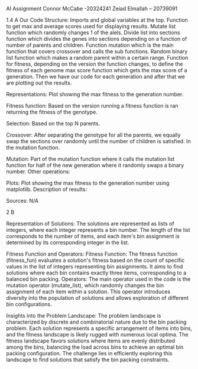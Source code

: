 AI Assignment
Connor McCabe -20324241
Zeiad Elmallah – 20739091

1.4 A
Our Code Structure:
Imports and global variables at the top. Function to get max and average scores used for displaying results. Mutate list function which randomly changes 1 of the alels. Divide list into sections function which divides the genes into sections depending on a function of number of parents and children. Function mutation which is the main function that covers crossover and calls the sub functions. Random binary list function which makes a random parent within a certain range. Function for fitness, depending on the version the function changes, to define the fitness of each genome max score function which gets the max score of a generation. Then we have our code for each generation and after that we are plotting out the results.

Representations:
Plot showing the max fitness to the generation number.

Fitness function:
Based on the version running a fitness function is ran returning the fitness of the genotype. 

Selection:
Based on the top N parents.

Crossover:
After separating the genotype for all the parents, we equally swap the sections over randomly until the number of children is satisfied. In the mutation function.

Mutation:
Part of the mutation function where it calls the mutation list function for half of the new generation where it randomly swaps a binary number.
Other operations:

Plots: 
Plot showing the max fitness to the generation number using matplotlib.
Description of results:

Sources: N/A

2 B

Representation of Solutions:
The solutions are represented as lists of integers, where each integer represents a bin number. The length of the list corresponds to the number of items, and each item's bin assignment is determined by its corresponding integer in the list.

Fitness Function and Operators:
Fitness Function: The fitness function (fitness_fun) evaluates a solution's fitness based on the count of specific values in the list of integers representing bin assignments. It aims to find solutions where each bin contains exactly three items, corresponding to a balanced bin packing.
Operators: The main operator used in the code is the mutation operator (mutate_list), which randomly changes the bin assignment of each item within a solution. This operator introduces diversity into the population of solutions and allows exploration of different bin configurations.

Insights into the Problem Landscape:
The problem landscape is characterized by discrete and combinatorial nature due to the bin packing problem. Each solution represents a specific arrangement of items into bins, and the fitness landscape is likely rugged with numerous local optima. The fitness landscape favors solutions where items are evenly distributed among the bins, balancing the load across bins to achieve an optimal bin packing configuration. The challenge lies in efficiently exploring this landscape to find solutions that satisfy the bin packing constraints.
